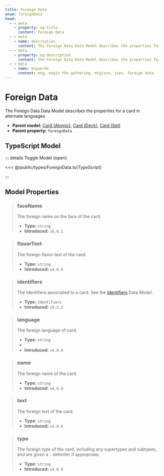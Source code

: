 ```yaml
---
title: Foreign Data
enum: foreignData
head:
  - - meta
    - property: og:title
      content: Foreign Data
  - - meta
    - name: description
      content: The Foreign Data Data Model describes the properties for a card in alternate languages.
  - - meta
    - property: og:description
      content: The Foreign Data Data Model describes the properties for a card in alternate languages.
  - - meta
    - name: keywords
      content: mtg, magic the gathering, mtgjson, json, foreign data
---
```


# Foreign Data

The Foreign Data Data Model describes the properties for a card in alternate languages.

- **Parent model:** [Card (Atomic)](/data-models/card/card-atomic/), [Card (Deck)](/data-models/card/card-deck/), [Card (Set)](/data-models/card/card-set/)
- **Parent property:** `foreignData`

## TypeScript Model

::: details Toggle Model {open}

<<< @/public/types/ForeignData.ts{TypeScript}

:::

## Model Properties

> ### faceName <DocBadge type="warning" text="optional" />
>
> The foreign name on the face of the card.
>
> - **Type:** `string`
> - **Introduced:** `v5.0.1`

> ### flavorText <DocBadge type="warning" text="optional" />
>
> The foreign flavor text of the card.
>
> - **Type:** `string`
> - **Introduced:** `v4.0.0`

> ### identifiers
>
> The identifiers associated to a card. See the [Identifiers](/data-models/identifiers/) Data Model.
>
> - **Type:** `Identifiers`
> - **Introduced:** `v5.2.2`

> ### language
>
> The foreign language of card.
>
> - **Type:** `string`
> - <ExampleField type='language'/>
> - **Introduced:** `v4.0.0`

> ### name
>
> The foreign name of the card.
>
> - **Type:** `string`
> - **Introduced:** `v4.0.0`

> ### text <DocBadge type="warning" text="optional" />
>
> The foreign text of the card.
>
> - **Type:** `string`
> - **Introduced:** `v4.0.0`

> ### type <DocBadge type="warning" text="optional" />
>
> The foreign type of the card, including any supertypes and subtypes, and are given a `-` delimiter if appropriate.
>
> - **Type:** `string`
> - **Introduced:** `v4.0.0`
